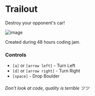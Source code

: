 # Trailout
Destroy your opponent's car!

![image](https://user-images.githubusercontent.com/22772195/143774133-97f33363-03fe-46fd-b307-1a6cb0ed3e8c.png)


Created during 48 hours coding jam.

### Controls
- `[a]` or `[arrow left]` - Turn Left
- `[d]` or `[arrow right]` - Turn Right
- `[space]` - Drop Boulder

###### Don't look at code, quality is terrible ツツ
